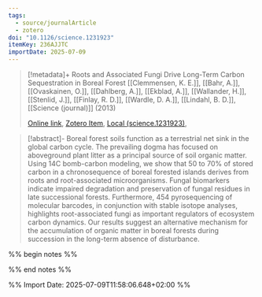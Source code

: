 ```yaml
---
tags:
  - source/journalArticle
  - zotero
doi: "10.1126/science.1231923"
itemKey: 236AJJTC
importDate: 2025-07-09
---
```

>[!metadata]+
> Roots and Associated Fungi Drive Long-Term Carbon Sequestration in Boreal Forest
> [[Clemmensen, K. E.]], [[Bahr, A.]], [[Ovaskainen, O.]], [[Dahlberg, A.]], [[Ekblad, A.]], [[Wallander, H.]], [[Stenlid, J.]], [[Finlay, R. D.]], [[Wardle, D. A.]], [[Lindahl, B. D.]], 
> [[Science (journal)]] (2013)
> 
> [Online link](https://www.science.org/doi/10.1126/science.1231923), [Zotero Item](zotero://select/library/items/236AJJTC), [Local (science.1231923)](file://C:/Users/aburg/Documents/references/zotero/storage/ATZAXYQU/science.1231923.pdf), 

>[!abstract]-
>Boreal forest soils function as a terrestrial net sink in the global carbon cycle. The prevailing dogma has focused on aboveground plant litter as a principal source of soil organic matter. Using 14C bomb-carbon modeling, we show that 50 to 70% of stored carbon in a chronosequence of boreal forested islands derives from roots and root-associated microorganisms. Fungal biomarkers indicate impaired degradation and preservation of fungal residues in late successional forests. Furthermore, 454 pyrosequencing of molecular barcodes, in conjunction with stable isotope analyses, highlights root-associated fungi as important regulators of ecosystem carbon dynamics. Our results suggest an alternative mechanism for the accumulation of organic matter in boreal forests during succession in the long-term absence of disturbance.

%% begin notes %%

%% end notes %%

%% Import Date: 2025-07-09T11:58:06.648+02:00 %%

